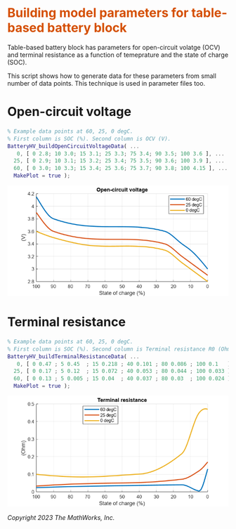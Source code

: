 
# <span style="color:rgb(213,80,0)">Building model parameters for table\-based battery block</span>

Table\-based battery block has parameters for open\-circuit volatge (OCV) and terminal resistance as a function of temeprature and the state of charge (SOC).


This script shows how to generate data for these parameters from small number of data points. This technique is used in parameter files too.

# Open\-circuit voltage
```matlab
% Example data points at 60, 25, 0 degC.
% First column is SOC (%). Second column is OCV (V).
BatteryHV_buildOpenCircuitVoltageData( ...
   0, [ 0 2.8; 10 3.0; 15 3.1; 25 3.3; 75 3.4; 90 3.5; 100 3.6 ], ...
  25, [ 0 2.9; 10 3.1; 15 3.2; 25 3.4; 75 3.5; 90 3.6; 100 3.9 ], ...
  60, [ 0 3.0; 10 3.3; 15 3.4; 25 3.6; 75 3.7; 90 3.8; 100 4.15 ], ...
  MakePlot = true );
```

<center><img src="media/BatteryHV_Table_buildParameters_media/figure_0.png" width="602" alt="figure_0.png"></center>

# Terminal resistance
```matlab
% Example data points at 60, 25, 0 degC.
% First column is SOC (%). Second column is Terminal resistance R0 (Ohm).
BatteryHV_buildTerminalResistanceData( ...
   0, [ 0 0.47 ; 5 0.45  ; 15 0.218 ; 40 0.101 ; 80 0.086 ; 100 0.1   ], ...
  25, [ 0 0.17 ; 5 0.12  ; 15 0.072 ; 40 0.053 ; 80 0.044 ; 100 0.033 ], ...
  60, [ 0 0.13 ; 5 0.005 ; 15 0.04  ; 40 0.037 ; 80 0.03  ; 100 0.024 ], ...
  MakePlot = true );
```

<center><img src="media/BatteryHV_Table_buildParameters_media/figure_1.png" width="602" alt="figure_1.png"></center>


*Copyright 2023 The MathWorks, Inc.*

